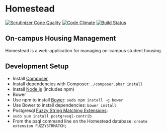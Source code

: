 Homestead
=========
[![Scrutinizer Code Quality](https://scrutinizer-ci.com/g/AppStateESS/homestead/badges/quality-score.png?s=d4e5a31be92390a264c73c4282dd8cfb9c36400b)](https://scrutinizer-ci.com/g/AppStateESS/homestead/)
[![Code Climate](https://codeclimate.com/github/AppStateESS/homestead/badges/gpa.svg)](https://codeclimate.com/github/AppStateESS/homestead)
[![Build Status](https://travis-ci.org/AppStateESS/homestead.svg)](https://travis-ci.org/AppStateESS/homestead)

## On-campus Housing Management
Homestead is a web-application for managing on-campus student housing.

## Development Setup
* Install [Composer](https://getcomposer.org/doc/00-intro.md)
* Install dependencies with Composer: `./composer.phar install`
* Install [Node.js](https://nodejs.org/download/) (includes npm)
* Bower
 * Use npm to install [Bower](http://bower.io): `sudo npm install -g bower`
 * Use Bower to install dependencies: `bower install`
* Postgresql [Fuzzy String Matching Extensions](http://www.postgresql.org/docs/9.1/static/fuzzystrmatch.html):
 * `sudo yum install postgresql-contrib`
 * From the psql command line on the Homestead database: `create extension FUZZYSTRMATCH;`

